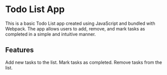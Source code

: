 # Todo List App

This is a basic Todo List app created using JavaScript and bundled with Webpack. The app allows users to add, remove, and mark tasks as completed in a simple and intuitive manner.

## Features
Add new tasks to the list.
Mark tasks as completed.
Remove tasks from the list.